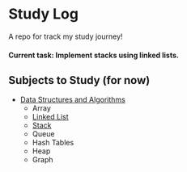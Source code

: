 # Study Log

A repo for track my study journey!
#### Current task: Implement stacks using linked lists.
## Subjects to Study (for now)

* [Data Structures and Algorithms](https://github.com/lusan23/study-log/tree/master/data_structs)
    * Array
    * [Linked List](https://github.com/lusan23/study-log/tree/master/data_structs/LLists)
    * [Stack](https://github.com/lusan23/study-log/tree/master/data_structs/stack)
    * Queue
    * Hash Tables
    * Heap
    * Graph
